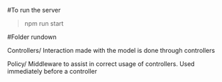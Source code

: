 #To run the server

>npm run start

#Folder rundown

Controllers/
  Interaction made with the model is done through controllers

Policy/
  Middleware to assist in correct usage of controllers. Used immediately before a controller
